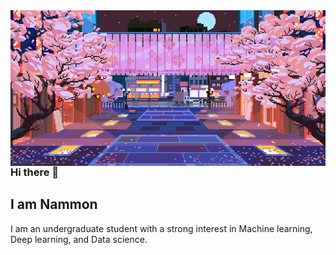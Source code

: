 

  <img align="right" alt="Coding" width="1000" src="./original.gif">
  
### Hi there 👋
## I am Nammon
I am an undergraduate student with a strong interest in
Machine learning, Deep learning, and Data science.
